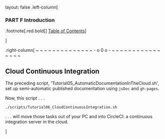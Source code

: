 layout: false
.left-column[
  ### PART F Introduction

.footnote[.red.bold[] [Table of Contents](./)] 
<!-- H -->]
.right-column[
~ ~ ~ ~ ~ ~ ~ ~ ~ ~ ~ ~ ~ ~ - o 0 o - ~ ~ ~ ~ ~ ~ ~ ~ ~ ~ ~ ~ ~ ~ ~ ~

## Cloud Continuous Integration

The preceding script, 'Tutorial05_AutomaticDocumentationInTheCloud.sh', set up semi-automatic published documentation using ```jsDoc``` and ```gh-pages```.

Now, this script . . .  
```terminal
./scripts/Tutorial06_CloudContinuousIntegration.sh
```
. . . will move those tasks out of your PC and into CircleCI: a continuous integration server in the cloud.


<!-- B -->]
